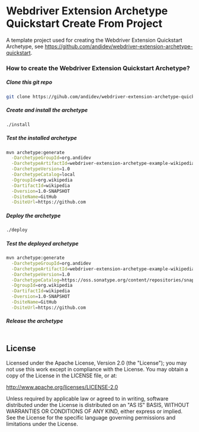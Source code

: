 Webdriver Extension Archetype Quickstart Create From Project
===================

A template project used for creating the Webdriver Extension Quickstart Archetype, see https://github.com/andidev/webdriver-extension-archetype-quickstart.

### How to create the Webdriver Extension Quickstart Archetype?

##### Clone this git repo
~~~ sh
git clone https://gihub.com/andidev/webdriver-extension-archetype-quickstart-create-from-project.git
~~~

##### Create and install the archetype
~~~ sh
./install
~~~

##### Test the installed archetype
~~~ sh
mvn archetype:generate                                                                                 \
  -DarchetypeGroupId=org.andidev                                                                       \
  -DarchetypeArtifactId=webdriver-extension-archetype-example-wikipedia                                \
  -DarchetypeVersion=1.0                                                                               \
  -DarchetypeCatalog=local                                                                             \
  -DgroupId=org.wikipedia                                                                              \
  -DartifactId=wikipedia                                                                               \
  -Dversion=1.0-SNAPSHOT                                                                               \
  -DsiteName=GitHub                                                                                    \
  -DsiteUrl=https://github.com
~~~

##### Deploy the archetype
~~~ sh
./deploy
~~~

##### Test the deployed archetype
~~~ sh
mvn archetype:generate                                                                                 \
  -DarchetypeGroupId=org.andidev                                                                       \
  -DarchetypeArtifactId=webdriver-extension-archetype-example-wikipedia                                \
  -DarchetypeVersion=1.0                                                                               \
  -DarchetypeCatalog=https://oss.sonatype.org/content/repositories/snapshots/archetype-catalog.xml     \
  -DgroupId=org.wikipedia                                                                              \
  -DartifactId=wikipedia                                                                               \
  -Dversion=1.0-SNAPSHOT                                                                               \
  -DsiteName=GitHub                                                                                    \
  -DsiteUrl=https://github.com
~~~

##### Release the archetype
~~~ sh

~~~

## License

Licensed under the Apache License, Version 2.0 (the "License");
you may not use this work except in compliance with the License.
You may obtain a copy of the License in the LICENSE file, or at:

   http://www.apache.org/licenses/LICENSE-2.0

Unless required by applicable law or agreed to in writing, software
distributed under the License is distributed on an "AS IS" BASIS,
WITHOUT WARRANTIES OR CONDITIONS OF ANY KIND, either express or implied.
See the License for the specific language governing permissions and
limitations under the License.